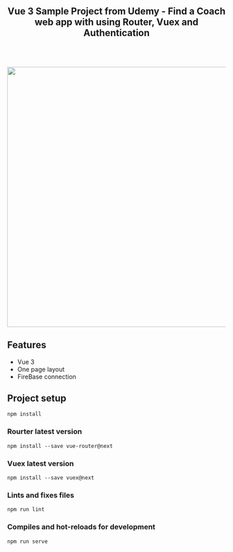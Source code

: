 <h2 align="center">Vue 3 Sample Project from Udemy - Find a Coach web app with using Router, Vuex and Authentication </h2>

</br>
</br>

<p align="center">
  <img src="https://user-images.githubusercontent.com/11271085/113692345-bf7c7980-96cd-11eb-8b57-990aa635fa7a.PNG" width="600">
</p>



## Features
- Vue 3
- One page layout 
- FireBase connection



## Project setup
```
npm install
```


### Rourter latest version
```
npm install --save vue-router@next
```


### Vuex latest version
```
npm install --save vuex@next
```


### Lints and fixes files
```
npm run lint
```


### Compiles and hot-reloads for development
```
npm run serve
```
